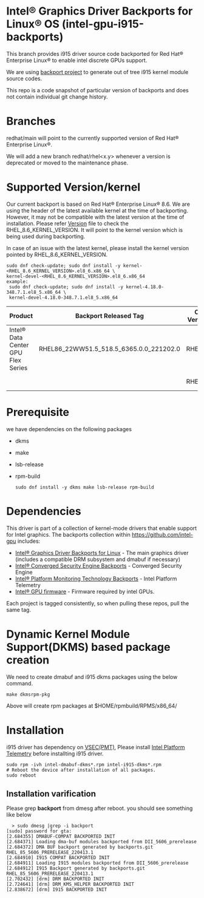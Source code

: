 #  Intel® Graphics Driver Backports for Linux® OS (intel-gpu-i915-backports)

This branch provides i915 driver source code backported for Red Hat® Enterprise Linux® to enable intel discrete GPUs support.

We are using [backport project](https://backports.wiki.kernel.org/index.php/Main_Page) to generate out of tree i915 kernel module source codes.

This repo is a code snapshot of particular version of backports and does not contain individual git change history.

# Branches
 redhat/main will point to the currently supported version of Red Hat® Enterprise Linux®.
 
 We will add a new branch redhat/rhel<x.y> whenever a version is deprecated or moved to the maintenance phase.
  
# Supported Version/kernel
  Our current backport is based on Red Hat® Enterprise Linux® 8.6. We are using the header of the latest available kernel at the time of backporting. However, it may not be compatible with the latest version at the time of installation.
  Please refer [Version](https://github.com/intel-gpu/intel-gpu-i915-backports/blob/redhat/main/versions)
  file to check the RHEL_8.6_KERNEL_VERSION. It will point to the kernel version which is being used during backporting.

  In case of an issue with the latest kernel, please install the kernel version pointed by RHEL_8.6_KERNEL_VERSION.

    sudo dnf check-update; sudo dnf install -y kernel-<RHEL_8.6_KERNEL_VERSION>.el8_6.x86_64 \
    kernel-devel-<RHEL_8.6_KERNEL_VERSION>.el8_6.x86_64
    example:
	 sudo dnf check-update; sudo dnf install -y kernel-4.18.0-348.7.1.el8_5.x86_64 \
	 kernel-devel-4.18.0-348.7.1.el8_5.x86_64

  
|Product | Backport Released Tag | OS Version | Kernel Version  | Building | Testing |
|---- |---  |---  |---  |--- |--- |
|Intel® Data Center GPU Flex Series |RHEL86_22WW51.5_518.5_6365.0.0_221202.0 |RHEL8.6 | 4.18.0-372.26.1 | Yes |Yes |
| | | RHEL8.5 |  4.18.0-348.23.1 |Yes |No |

# Prerequisite
we have dependencies on the following packages
  - dkms
  - make
  - lsb-release
  - rpm-build

        sudo dnf install -y dkms make lsb-release rpm-build

# Dependencies

This driver is part of a collection of kernel-mode drivers that enable support for Intel graphics. The backports collection within https://github.com/intel-gpu includes:

- [Intel® Graphics Driver Backports for Linux](https://github.com/intel-gpu/intel-gpu-i915-backports) - The main graphics driver (includes a compatible DRM subsystem and dmabuf if necessary)
- [Intel® Converged Security Engine Backports](https://github.com/intel-gpu/intel-gpu-cse-backports) - Converged Security Engine
- [Intel® Platform Monitoring Technology Backports](https://github.com/intel-gpu/intel-gpu-pmt-backports/) - Intel Platform Telemetry
- [Intel® GPU firmware](https://github.com/intel-gpu/intel-gpu-firmware) - Firmware required by intel GPUs.

Each project is tagged consistently, so when pulling these repos, pull the same tag.

# Dynamic Kernel Module Support(DKMS) based package creation

We need to create dmabuf and i915 dkms packages using the below command.

    make dkmsrpm-pkg

Above will create rpm packages at $HOME/rpmbuild/RPMS/x86_64/

# Installation

i915 driver has dependency on [VSEC(PMT)](https://github.com/intel-gpu/intel-gpu-pmt-backports/), Please install [Intel Platform Telemetry](https://github.com/intel-gpu/intel-gpu-pmt-backports/) before installting i915 driver.
    
    sudo rpm -ivh intel-dmabuf-dkms*.rpm intel-i915-dkms*.rpm
    # Reboot the device after installation of all packages.
    sudo reboot
  
## Installation varification
Please grep **backport**  from dmesg after reboot. you should see something like below

      > sudo dmesg |grep -i backport
    [sudo] password for gta:
    [2.684355] DMABUF-COMPAT BACKPORTED INIT
    [2.684371] Loading dma-buf modules backported from DII_5606_prerelease
    [2.684372] DMA BUF backport generated by backports.git RHEL_85_5606_PRERELEASE_220413.1
    [2.684910] I915 COMPAT BACKPORTED INIT
    [2.684911] Loading I915 modules backported from DII_5606_prerelease
    [2.684912] I915 Backport generated by backports.git RHEL_85_5606_PRERELEASE_220413.1
    [2.702432] [drm] DRM BACKPORTED INIT
    [2.724641] [drm] DRM_KMS_HELPER BACKPORTED INIT
    [2.838672] [drm] I915 BACKPORTED INIT


